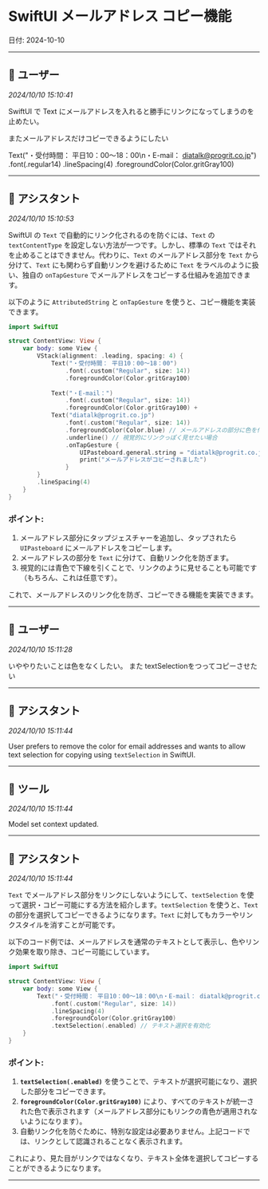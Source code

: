 # SwiftUI メールアドレス コピー機能

日付: 2024-10-10

---

## 👤 ユーザー
*2024/10/10 15:10:41*

SwiftUI で Text にメールアドレスを入れると勝手にリンクになってしまうのを止めたい。

またメールアドレスだけコピーできるようにしたい

 Text("・受付時間： 平日10：00～18：00\n・E-mail： diatalk@progrit.co.jp")
                            .font(.regular14)
                            .lineSpacing(4)
                            .foregroundColor(Color.gritGray100)

---

## 🤖 アシスタント
*2024/10/10 15:10:53*

SwiftUI の `Text` で自動的にリンク化されるのを防ぐには、`Text` の `textContentType` を設定しない方法が一つです。しかし、標準の `Text` ではそれを止めることはできません。代わりに、`Text` のメールアドレス部分を `Text` から分けて、`Text` にも関わらず自動リンクを避けるために `Text` をラベルのように扱い、独自の `onTapGesture` でメールアドレスをコピーする仕組みを追加できます。

以下のように `AttributedString` と `onTapGesture` を使うと、コピー機能を実装できます。

```swift
import SwiftUI

struct ContentView: View {
    var body: some View {
        VStack(alignment: .leading, spacing: 4) {
            Text("・受付時間： 平日10：00～18：00")
                .font(.custom("Regular", size: 14))
                .foregroundColor(Color.gritGray100)
            
            Text("・E-mail：")
                .font(.custom("Regular", size: 14))
                .foregroundColor(Color.gritGray100) +
            Text("diatalk@progrit.co.jp")
                .font(.custom("Regular", size: 14))
                .foregroundColor(Color.blue) // メールアドレスの部分に色を付ける
                .underline() // 視覚的にリンクっぽく見せたい場合
                .onTapGesture {
                    UIPasteboard.general.string = "diatalk@progrit.co.jp"
                    print("メールアドレスがコピーされました")
                }
        }
        .lineSpacing(4)
    }
}
```

### ポイント:
1. メールアドレス部分にタップジェスチャーを追加し、タップされたら `UIPasteboard` にメールアドレスをコピーします。
2. メールアドレスの部分を `Text` に分けて、自動リンク化を防ぎます。
3. 視覚的には青色で下線を引くことで、リンクのように見せることも可能です（もちろん、これは任意です）。

これで、メールアドレスのリンク化を防ぎ、コピーできる機能を実装できます。

---

## 👤 ユーザー
*2024/10/10 15:11:28*

いややりたいことは色をなくしたい。
また textSelectionをつってコピーさせたい

---

## 🤖 アシスタント
*2024/10/10 15:11:44*

User prefers to remove the color for email addresses and wants to allow text selection for copying using `textSelection` in SwiftUI.

---

## 🔧 ツール
*2024/10/10 15:11:44*

Model set context updated.

---

## 🤖 アシスタント
*2024/10/10 15:11:44*

`Text` でメールアドレス部分をリンクにしないようにして、`textSelection` を使って選択・コピー可能にする方法を紹介します。`textSelection` を使うと、`Text` の部分を選択してコピーできるようになります。`Text` に対してもカラーやリンクスタイルを消すことが可能です。

以下のコード例では、メールアドレスを通常のテキストとして表示し、色やリンク効果を取り除き、コピー可能にしています。

```swift
import SwiftUI

struct ContentView: View {
    var body: some View {
        Text("・受付時間： 平日10：00～18：00\n・E-mail： diatalk@progrit.co.jp")
            .font(.custom("Regular", size: 14))
            .lineSpacing(4)
            .foregroundColor(Color.gritGray100)
            .textSelection(.enabled) // テキスト選択を有効化
    }
}
```

### ポイント:
1. **`textSelection(.enabled)`** を使うことで、テキストが選択可能になり、選択した部分をコピーできます。
2. **`foregroundColor(Color.gritGray100)`** により、すべてのテキストが統一された色で表示されます（メールアドレス部分にもリンクの青色が適用されないようになります）。
3. 自動リンク化を防ぐために、特別な設定は必要ありません。上記コードでは、リンクとして認識されることなく表示されます。

これにより、見た目がリンクではなくなり、テキスト全体を選択してコピーすることができるようになります。

---
